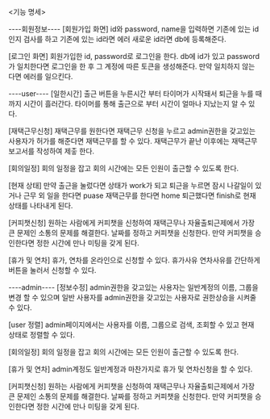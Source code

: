 <기능 명세>

----회원정보----
[회원가입 화면]
id와 password, name을 입력하면 기존에 있는 id인지 검사를 하고 기존에 있는 id라면 에러 새로운 id라면 db에 등록해준다.

[로그인 화면]
회원가입한 id, password로 로그인을 한다. db에 id가 있고 password가 일치한다면 로그인을 한 후 그 계정에 따른 토큰을 생성해준다. 만약 일치하지 않는 다면 에러를 일으킨다.


----user----
[일한시간]
출근 버튼을 누른시간 부터 타이머가 시작돼서 퇴근을 누를 때 까지 시간이 흘러간다. 타이머를 통해 출근으로 부터 시간이 얼마나 지났는지 알 수 있다.

[재택근무신청]
재택근무를 원한다면 재택근무 신청을 누르고 admin권한을 갖고있는 사용자가 허가를 해준다면 재택근무를 할 수 있다. 재택근무가 끝난 이후에는 재택근무 보고서를 작성하여 제춯 한다.

[회의일정]
회의 일정을 잡고 회의 시간에는 모든 인원이 출근할 수 있도록 한다.

[현재 상태]
만약 출근을 눌렀다면 상태가 work가 되고 퇴근을 누르면 잠시 나갈일이 있거나 근무 외 일을 한다면 puase 재택근무를 한다면 home 퇴근했다면 finish로 현재상태를 나타내게 된다.

[커피챗신청]
원하는 사람에게 커피챗을 신청하여 재택근무나 자율출퇴근제에서 가장 큰 문제인 소통의 문제를 해결한다. 날짜를 정하고 커피챗을 신청한다. 만약 커피챗을 승인한다면 정한 시간에 만나 미팅을 갖게 된다.

[휴가 및 연차]
휴가, 연차를 온라인으로 신청할 수 있다. 휴가사유 연차사유를 간단하게 버튼을 눌러서 신청할 수 있다. 


----admin----
[정보수정]
admin권한을 갖고있는 사용자는 일반계정의 이름, 그룹을 변경 할 수 있으며 일반 사용자를 admin권한을 갖고있는 사용자로 권한상승을 시켜줄 수 있다.

[user 정렬]
admin페이지에서는 사용자를 이름, 그룹으로 검색, 조회할 수 있고 현재 상태로 정렬할 수 있다.

[회의일정]
회의 일정을 잡고 회의 시간에는 모든 인원이 출근할 수 있도록 한다.

[휴가 및 연차]
admin계정도 일반계정과 마찬가지로 휴가 및 연차신청을 할 수 있다.

[커피챗신청]
원하는 사람에게 커피챗을 신청하여 재택근무나 자율출퇴근제에서 가장 큰 문제인 소통의 문제를 해결한다. 날짜를 정하고 커피챗을 신청한다. 만약 커피챗을 승인한다면 정한 시간에 만나 미팅을 갖게 된다.
